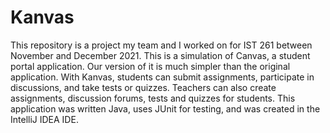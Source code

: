 # Kanvas

This repository is a project my team and I worked on for IST 261 between November and December 2021. This is a simulation of Canvas, a student portal application. Our version of it is much simpler than the original application. With Kanvas, students can submit assignments, participate in discussions, and take tests or quizzes. Teachers can also create assignments, discussion forums, tests and quizzes for students. This application was written Java, uses JUnit for testing, and was created in the IntelliJ IDEA IDE.
